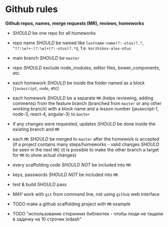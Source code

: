 # Github rules

**Github repos, names, merge requests (MR), reviews, homeworks**

- *SHOULD* be one repo for all homeworks 
- repo name *SHOULD* be named like `lastname-name(?:-otus)?.*`, `^(?:\w)+-(?:\w)+(?:-otus)?.*$`, f.e. `korzhikov-alex-otus`
- main branch *SHOULD* be `master`
- repo *SHOULD* exclude node_modules, editor files, bower_components, etc.

- each homework *SHOULD* be inside the folder named as a block (`javascript`, `node`, etc)
- each homework *SHOULD* be a separate `MR` (helps reviewing, adding comments) from the feature branch (branched from `master` or any other working branch) with a block name and a lesson number (javascript-1, node-3, react-4, angular-3) to `master`
- if any changes were requested, updates *SHOULD* be done inside the existing branch and `MR`
- each `MR` *SHOULD* be merged to `master` after the homework is accepted 
(if a project contains many steps/homeworks - valid changes *SHOULD* be seen in the next `MR`)
(it is possible to make the other branch a target for `MR` to show actual changes)
- every scaffolding code *SHOULD NOT* be included into `MR`
- keys, passwords *SHOULD NOT* be included into `MR`

- test & build *SHOULD* pass
- *MAY* work with `git` from command line, not using `github` web interface

- TODO make a github scaffolding project with `MR` example
- TODO "использование сторонних библиотек - чтобы люди не тащили в задачку на 10 строчек lodash"